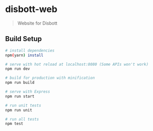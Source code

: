 # disbott-web

> Website for Disbott

## Build Setup

``` bash
# install dependencies
npm(yarn) install

# serve with hot reload at localhost:8080 (Some APIs won't work)
npm run dev

# build for production with minification
npm run build

# serve with Express
npm run start

# run unit tests
npm run unit

# run all tests
npm test
```

